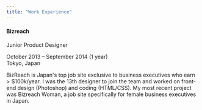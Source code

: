 ```yaml
---
title: "Work Experience"
---
```


#### Bizreach

<p class="resume-position">Junior Product Designer</p>

<p class="resume-date">October 2013 – September 2014 (1 year)<br>Tokyo, Japan</p>

BizReach is Japan's top job site exclusive to business executives who earn > $100k/year. I was the 13th designer to join the team and worked on front-end design (Photoshop) and coding (HTML/CSS). My most recent project was Bizreach Woman, a job site specifically for female business executives in Japan.
